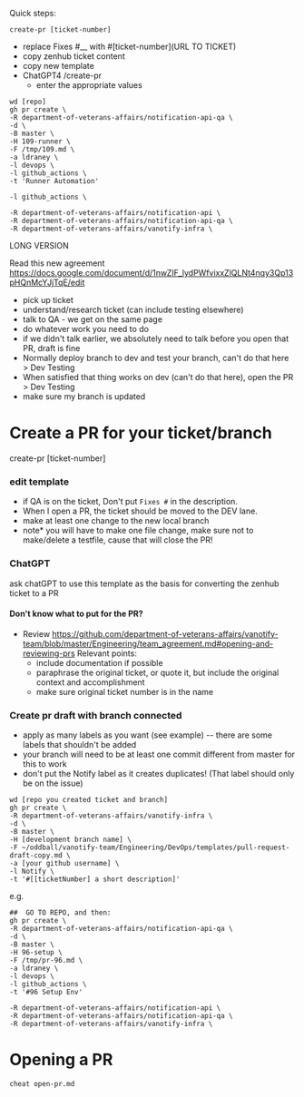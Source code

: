Quick steps:
```
create-pr [ticket-number]
```
- replace Fixes #__ with #[ticket-number](URL TO TICKET)
- copy zenhub ticket content 
- copy new template
- ChatGPT4 /create-pr
  - enter the appropriate values
```
wd [repo]
gh pr create \
-R department-of-veterans-affairs/notification-api-qa \
-d \
-B master \
-H 109-runner \
-F /tmp/109.md \
-a ldraney \
-l devops \
-l github_actions \
-t 'Runner Automation'

-l github_actions \

-R department-of-veterans-affairs/notification-api \
-R department-of-veterans-affairs/notification-api-qa \
-R department-of-veterans-affairs/vanotify-infra \
```







LONG VERSION

Read this new agreement
https://docs.google.com/document/d/1nwZIF_lydPWfvixxZlQLNt4nqy3Qp13pHQnMcYJjTqE/edit
- pick up ticket
- understand/research ticket (can include testing elsewhere)
- talk to QA - we get on the same page
- do whatever work you need to do
- if we didn't talk earlier, we absolutely need to talk before you open that PR, draft is fine
- Normally deploy branch to dev and test your branch, can't do that here > Dev Testing
- When satisfied that thing works on dev (can't do that here), open the PR > Dev Testing
- make sure my branch is updated

# Create a PR for your ticket/branch

create-pr [ticket-number]

<!--- GUI option: ** If its not a ticket and just a quick PR, then make a branch, make changes, the go to https://github.com/department-of-veterans-affairs/notification-api/branches-->
<!--```-->
<!--wd pr-template   -->
<!--cp pull-request-draft.md /tmp/pr-[branch-name].md -->
<!--vim /tmp/pr-[branch-name].md-->
<!--```-->

### edit template
- if QA is on the ticket, Don't put `Fixes #` in the description.  
- When I open a PR, the ticket should be moved to the DEV lane.
- make at least one change to the new local branch
- note* you will have to make one file change, make sure not to make/delete a testfile, cause that will close the PR!

### ChatGPT
ask chatGPT to use this template as the basis for converting the zenhub ticket to a PR

#### Don't know what to put for the PR? 
- Review https://github.com/department-of-veterans-affairs/vanotify-team/blob/master/Engineering/team_agreement.md#opening-and-reviewing-prs
  Relevant points:
  * include documentation if possible
  * paraphrase the original ticket, or quote it, but include the original context and accomplishment
  * make sure original ticket number is in the name

### Create pr draft with branch connected 
- apply as many labels as you want (see example) -- there are some labels that shouldn't be added
- your branch will need to be at least one commit different from master for this to work
- don't put the Notify label as it creates duplicates!  (That label should only be on the issue)
```
wd [repo you created ticket and branch]
gh pr create \
-R department-of-veterans-affairs/vanotify-infra \
-d \
-B master \
-H [development branch name] \
-F ~/oddball/vanotify-team/Engineering/DevOps/templates/pull-request-draft-copy.md \
-a [your github username] \
-l Notify \
-t '#[[ticketNumber] a short description]'
```
e.g.
```
##  GO TO REPO, and then:
gh pr create \
-R department-of-veterans-affairs/notification-api-qa \
-d \
-B master \
-H 96-setup \
-F /tmp/pr-96.md \
-a ldraney \
-l devops \
-l github_actions \
-t '#96 Setup Env'

-R department-of-veterans-affairs/notification-api \
-R department-of-veterans-affairs/notification-api-qa \
-R department-of-veterans-affairs/vanotify-infra \
```




# Opening a PR
```
cheat open-pr.md
```

